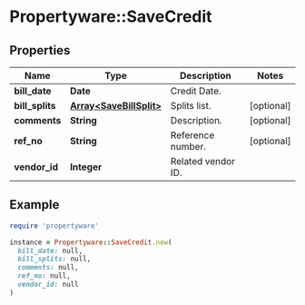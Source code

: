 # Propertyware::SaveCredit

## Properties

| Name | Type | Description | Notes |
| ---- | ---- | ----------- | ----- |
| **bill_date** | **Date** | Credit Date. |  |
| **bill_splits** | [**Array&lt;SaveBillSplit&gt;**](SaveBillSplit.md) | Splits list. | [optional] |
| **comments** | **String** | Description. | [optional] |
| **ref_no** | **String** | Reference number. | [optional] |
| **vendor_id** | **Integer** | Related vendor ID. |  |

## Example

```ruby
require 'propertyware'

instance = Propertyware::SaveCredit.new(
  bill_date: null,
  bill_splits: null,
  comments: null,
  ref_no: null,
  vendor_id: null
)
```

